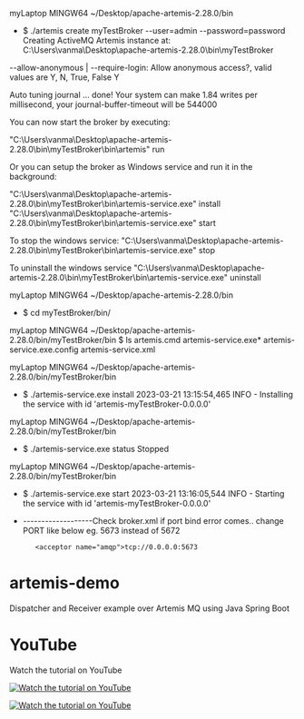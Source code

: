 
myLaptop MINGW64 ~/Desktop/apache-artemis-2.28.0/bin
- $ ./artemis create myTestBroker --user=admin --password=password
Creating ActiveMQ Artemis instance at: C:\Users\vanma\Desktop\apache-artemis-2.28.0\bin\myTestBroker

--allow-anonymous | --require-login:
Allow anonymous access?, valid values are Y, N, True, False
Y

Auto tuning journal ...
done! Your system can make 1.84 writes per millisecond, your journal-buffer-timeout will be 544000

You can now start the broker by executing:

   "C:\Users\vanma\Desktop\apache-artemis-2.28.0\bin\myTestBroker\bin\artemis" run

Or you can setup the broker as Windows service and run it in the background:

   "C:\Users\vanma\Desktop\apache-artemis-2.28.0\bin\myTestBroker\bin\artemis-service.exe" install
   "C:\Users\vanma\Desktop\apache-artemis-2.28.0\bin\myTestBroker\bin\artemis-service.exe" start

   To stop the windows service:
      "C:\Users\vanma\Desktop\apache-artemis-2.28.0\bin\myTestBroker\bin\artemis-service.exe" stop

   To uninstall the windows service
      "C:\Users\vanma\Desktop\apache-artemis-2.28.0\bin\myTestBroker\bin\artemis-service.exe" uninstall

myLaptop MINGW64 ~/Desktop/apache-artemis-2.28.0/bin
- $ cd myTestBroker/bin/

myLaptop MINGW64 ~/Desktop/apache-artemis-2.28.0/bin/myTestBroker/bin
$ ls
artemis.cmd  artemis-service.exe*  artemis-service.exe.config  artemis-service.xml

myLaptop MINGW64 ~/Desktop/apache-artemis-2.28.0/bin/myTestBroker/bin
- $ ./artemis-service.exe install
2023-03-21 13:15:54,465 INFO  - Installing the service with id 'artemis-myTestBroker-0.0.0.0'

myLaptop MINGW64 ~/Desktop/apache-artemis-2.28.0/bin/myTestBroker/bin
- $ ./artemis-service.exe status
Stopped

myLaptop MINGW64 ~/Desktop/apache-artemis-2.28.0/bin/myTestBroker/bin
- $ ./artemis-service.exe start
2023-03-21 13:16:05,544 INFO  - Starting the service with id 'artemis-myTestBroker-0.0.0.0'

- -------------------Check broker.xml if port bind error comes.. change PORT like below  eg. 5673 instead of 5672
  <!-- AMQP Acceptor.  Listens on default AMQP port for AMQP traffic.-->
         <acceptor name="amqp">tcp://0.0.0.0:5673




# artemis-demo
Dispatcher and Receiver example over Artemis MQ using Java Spring Boot

# YouTube

Watch the tutorial on YouTube

[![Watch the tutorial on YouTube](https://img.youtube.com/vi/2FVXUvrtBr4/maxresdefault.jpg)](https://youtu.be/2FVXUvrtBr4)

[![Watch the tutorial on YouTube](https://img.youtube.com/vi/_PM4II2LBr0/maxresdefault.jpg)](https://youtu.be/_PM4II2LBr0)
